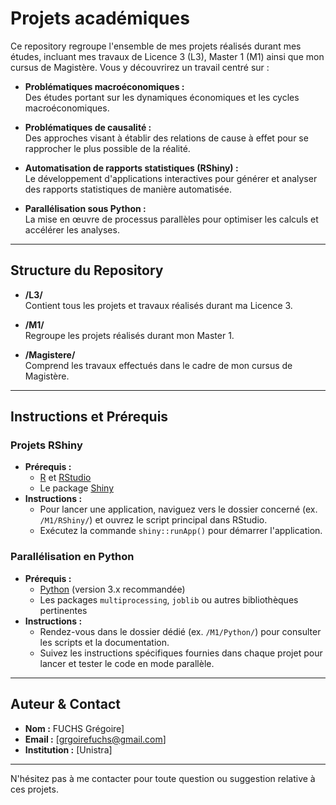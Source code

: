 # Projets académiques

Ce repository regroupe l'ensemble de mes projets réalisés durant mes études, incluant mes travaux de Licence 3 (L3), Master 1 (M1) ainsi que mon cursus de Magistère. Vous y découvrirez un travail centré sur :

- **Problématiques macroéconomiques :**  
  Des études portant sur les dynamiques économiques et les cycles macroéconomiques.

- **Problématiques de causalité :**  
  Des approches visant à établir des relations de cause à effet pour se rapprocher le plus possible de la réalité.

- **Automatisation de rapports statistiques (RShiny) :**  
  Le développement d'applications interactives pour générer et analyser des rapports statistiques de manière automatisée.

- **Parallélisation sous Python :**  
  La mise en œuvre de processus parallèles pour optimiser les calculs et accélérer les analyses.

---

## Structure du Repository

- **/L3/**  
  Contient tous les projets et travaux réalisés durant ma Licence 3.

- **/M1/**  
  Regroupe les projets réalisés durant mon Master 1.

- **/Magistere/**  
  Comprend les travaux effectués dans le cadre de mon cursus de Magistère.

---

## Instructions et Prérequis

### Projets RShiny
- **Prérequis :**  
  - [R](https://www.r-project.org/) et [RStudio](https://www.rstudio.com/)  
  - Le package [Shiny](https://shiny.rstudio.com/)
- **Instructions :**  
  - Pour lancer une application, naviguez vers le dossier concerné (ex. `/M1/RShiny/`) et ouvrez le script principal dans RStudio.
  - Exécutez la commande `shiny::runApp()` pour démarrer l'application.

### Parallélisation en Python
- **Prérequis :**  
  - [Python](https://www.python.org/) (version 3.x recommandée)
  - Les packages `multiprocessing`, `joblib` ou autres bibliothèques pertinentes
- **Instructions :**  
  - Rendez-vous dans le dossier dédié (ex. `/M1/Python/`) pour consulter les scripts et la documentation.
  - Suivez les instructions spécifiques fournies dans chaque projet pour lancer et tester le code en mode parallèle.

---

## Auteur & Contact

- **Nom :** FUCHS Grégoire]  
- **Email :** [grgoirefuchs@gmail.com]  
- **Institution :** [Unistra]

---

N'hésitez pas à me contacter pour toute question ou suggestion relative à ces projets.
